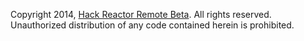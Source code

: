 Copyright 2014, [Hack Reactor Remote Beta][]. All rights reserved. Unauthorized distribution
of any code contained herein is prohibited.


<!-- Links -->
[Hack Reactor Remote Beta]: http://hackreactor.com/remote-beta
<!-- End links -->
